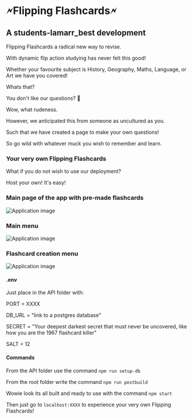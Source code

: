 # 🗲Flipping Flashcards🗲

## A students-lamarr_best development

Flipping Flashcards a radical new way to revise.

With dynamic flip action studying has never felt this good!

Whether your favourite subject is History, Geography, Maths, Language, or Art we have you covered!

Whats that?

You don't like our questions? 🧐

Wow, what rudeness.

However, we anticipated this from someone as uncultured as you.

Such that we have created a page to make your own questions!

So go wild with whatever muck you wish to remember and learn.

### Your very own Flipping Flashcards

What if you do not wish to use our deployment?

Host your own! It's easy!

### Main page of the app with pre-made flashcards

![Application image](https://res.cloudinary.com/dlxcjxezc/image/upload/v1682340147/Flipping-2_xu7xja.png)

### Main menu

![Application image](https://res.cloudinary.com/dlxcjxezc/image/upload/v1681986200/Flipping-1_igcqmw.png)

### Flashcard creation menu

![Application image](https://res.cloudinary.com/dlxcjxezc/image/upload/v1681986200/Flipping-3_crkmfa.png)

#### .env

Just place in the API folder with:

PORT = XXXX

DB_URL = "link to a postgres database"

SECRET = "Your deepest darkest secret that must never be uncovered, like how you are the 1967 flashcard killer"

SALT = 12

#### Commands

From the API folder use the command `npm run setup-db`

From the root folder write the command `npm run postbuild`

Wowie look its all built and ready to use with the command `npm start`

Then just go to `localhost:XXXX` to experience your very own Flipping Flashcards!
